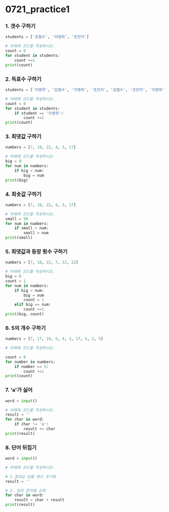 # 0721_practice1



### 1. 갯수 구하기

```python
students = ['김철수', '이영희', '조민지']

# 아래에 코드를 작성하시오.
count = 0
for student in students:
    count +=1
print(count)
```



### 2. 득표수 구하기

```python
students = ['이영희', '김철수', '이영희', '조민지', '김철수', '조민지', '이영희', '이영희']

# 아래에 코드를 작성하시오.
count = 0
for student in students:
    if student == '이영희':
        count +=1
print(count)
```



### 3. 최댓값 구하기

```python
numbers = [7, 10, 22, 4, 3, 17]

# 아래에 코드를 작성하시오.
big = 0
for num in numbers:
    if big < num:
        big = num
print(big)
```



### 4. 최솟값 구하기

```python
numbers = [7, 10, 22, 4, 3, 17]

# 아래에 코드를 작성하시오.
small = 99
for num in numbers:
    if small > num:
        small = num
print(small)
```



### 5. 최댓값과 등장 횟수 구하기

```python
numbers = [7, 10, 22, 7, 22, 22]

# 아래에 코드를 작성하시오.
big = 0
count = 1
for num in numbers:
    if big < num:
        big = num
        count = 1
    elif big == num:
        count +=1
print(big, count)
```



### 6. 5의 개수 구하기

```python
numbers = [7, 17, 10, 5, 4, 3, 17, 5, 2, 5]

# 아래에 코드를 작성하시오.

count = 0
for number in numbers:
    if number == 5:
        count +=1
print(count)
```



### 7. 'a'가 싫어

```python
word = input()

# 아래에 코드를 작성하시오.
result = ''
for char in word:
    if char != 'a':
        result += char
print(result)
```



### 8. 단어 뒤집기

```python
word = input()

# 아래에 코드를 작성하시오.

# 1.결과값 담을 변수 초기화
result = ''

# 2. 받은 문자열 순회
for char in word:
    result = char + result
print(result)
```

